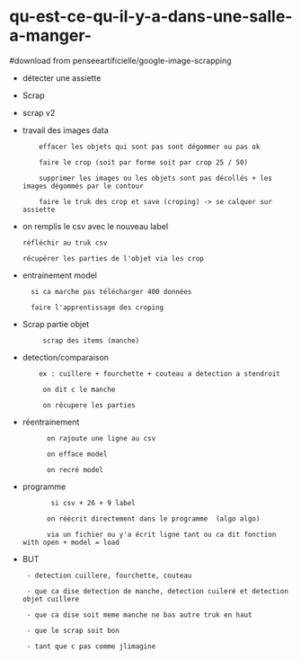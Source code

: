 # qu-est-ce-qu-il-y-a-dans-une-salle-a-manger-

#download from penseeartificielle/google-image-scrapping






       
 -   détecter une assiette
 
  - Scrap
     
  - scrap v2
   

 - travail des images data 
     
           effacer les objets qui sont pas sont dégommer ou pas ok
           
           faire le crop (soit par forme soit par crop 25 / 50)
              
           supprimer les images ou les objets sont pas décollés + les images dégommés par le contour
           
           faire le truk des crop et save (croping) -> se calquer sur assiette
           
           
   
 - on remplis le csv avec le nouveau label
  
       réfléchir au truk csv
  
       récupérer les parties de l'objet via les crop 
        
        
 - entrainement model
 
         si ca marche pas télécharger 400 données
 
         faire l'apprentissage des croping

- Scrap partie objet

           scrap des items (manche)
 
 - detection/comparaison
 
           ex : cuillere + fourchette + couteau a detection a stendroit
 
            on dit c le manche
            
            on récupere les parties


- réentrainement

            on rajoute une ligne au csv
            
            on efface model
            
            on recré model
            
           



- programme

             si csv + 26 + 9 label

            on réécrit directement dans le programme  (algo algo)
            
            via un fichier ou y'a écrit ligne tant ou ca dit fonction with open + model = load
 
 
 
 
 
 
 
 
 
 
 
 
 - BUT
 
        - detection cuillere, fourchette, couteau
        
        - que ca dise detection de manche, detection cuileré et detection objet cuillere

        - que ca dise soit meme manche ne bas autre truk en haut
        
        - que le scrap soit bon
        
        - tant que c pas comme jlimagine
        
        
       

     
     

        
        
        
